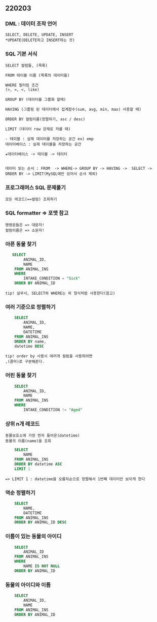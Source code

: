 ##  220203

### DML : 데이터 조작 언어
    SELECT, DELETE, UPDATE, INSERT
    *UPDATE(DELETE하고 INSERT하는 것)

### SQL 기본 서식
    SELECT 컬럼들, (목록)

    FROM 테이블 이름 (목록의 데이터들)

    WHERE 필터링 조건
    (>, =, <, like)

    GROUP BY (데이터를 그룹화 할때)

    HAVING (그룹핑 된 데이터에서 집계함수(sum, avg, min, max) 사용할 때)

    ORDER BY 컬럼이름(정렬하기, asc / desc)

    LIMIT (데이터 row 강제로 자를 때)

    - 테이블 : 실제 데이터를 저장하는 공간 ex) emp
    테이터베이스 : 실제 테이블을 저장하는 공간

    ★데이터베이스 -> 테이블 -> 데이터


    데이터 읽는 순서 : FROM  -> WHERE-> GROUP BY -> HAVING ->  SELECT -> ORDER BY -> LIMIT(MySQL에만 있어서 순서 제외)


### 프로그래머스 SQL 문제풀기
    모든 레코드(==컬럼) 조회하기

### SQL formatter => 포맷 참고

    명령문들은 => 대문자!
    컬럼이름은 => 소문자!


### 아픈 동물 찾기 
```sql 
   SELECT
        ANIMAL_ID,
        NAME
    FROM ANIMAL_INS
    WHERE 
        INTAKE_CONDITION = "Sick"
    ORDER BY ANIMAL_ID
```
    tip! 실무시, SELECT와 WHERE는 위 형식처럼 사용한다(참고)


### 여러 기준으로 정렬하기 
```sql 
    SELECT
        ANIMAL_ID,
        NAME,
        DATETIME
    FROM ANIMAL_INS
    ORDER BY name,
    datetime DESC
```
    tip! order by 사용시 여러개 컬럼을 사용하려면 
    ,(콤마)로 구분해준다.


### 어린 동물 찾기
```sql
    SELECT
        ANIMAL_ID,
        NAME
    FROM ANIMAL_INS
    WHERE 
        INTAKE_CONDITION != "Aged"
```

### 상위 n개 레코드
    동물보호소에 가장 먼저 들어온(datetime)
    동물의 이름(name)을 조회

```sql   
    SELECT
        NAME
    FROM ANIMAL_INS
    ORDER BY datetime ASC
    LIMIT 1
```
    => LIMIT 1 : datetime을 오름차순으로 정렬해서 1번째 데이터만 보이게 한다
        

### 역순 정렬하기
```sql
    SELECT
        NAME,
        DATETIME
    FROM ANIMAL_INS
    ORDER BY ANIMAL_ID DESC
```

### 이름이 있는 동물의 아이디
```sql 
    SELECT
        ANIMAL_ID
    FROM ANIMAL_INS
    WHERE 
        NAME IS NOT NULL
    ORDER BY ANIMAL_ID
```

### 동물의 아이디와 이름
```sql
    SELECT
        ANIMAL_ID,
        NAME
    FROM ANIMAL_INS
    ORDER BY ANIMAL_ID
```